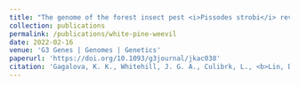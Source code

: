 ```yaml
---
title: "The genome of the forest insect pest <i>Pissodes strobi</i> reveals genome expansion and evidence of a <i>Wolbachia</i> endosymbiont"
collection: publications
permalink: /publications/white-pine-weevil
date: 2022-02-16
venue: 'G3 Genes | Genomes | Genetics'
paperurl: 'https://doi.org/10.1093/g3journal/jkac038'
citation: 'Gagalova, K. K., Whitehill, J. G. A., Culibrk, L., <b>Lin, D.</b>, Levesque-Tremblay, V., Keeling, C. I., Coombe, L., Birol, I., Bohlmann, J., Jones, S. J. M. (2022). &quot;The genome of the forest insect pest <i>Pissodes strobi</i> reveals genome expansion and evidence of a Wolbachia endosymbiont.&quot; <i>G3 Genes|Genomes|Genetics</i>, jkac038.'
---
```

